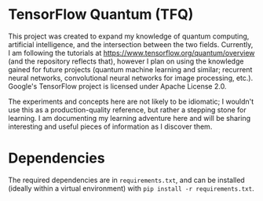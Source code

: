 # TensorFlow Quantum (TFQ)
This project was created to expand my knowledge of quantum computing, artificial intelligence, and the intersection between the two fields. Currently, I am following the tutorials at https://www.tensorflow.org/quantum/overview (and the repository reflects that), however I plan on using the knowledge gained for future projects (quantum machine learning and similar; recurrent neural networks, convolutional neural networks for image processing, etc.). Google's TensorFlow project is licensed under Apache License 2.0.

The experiments and concepts here are not likely to be idiomatic; I wouldn't use this as a production-quality reference, but rather a stepping stone for learning. I am documenting my learning adventure here and will be sharing interesting and useful pieces of information as I discover them.

# Dependencies
The required dependencies are in `requirements.txt`, and can be installed (ideally within a virtual environment) with `pip install -r requirements.txt`.
